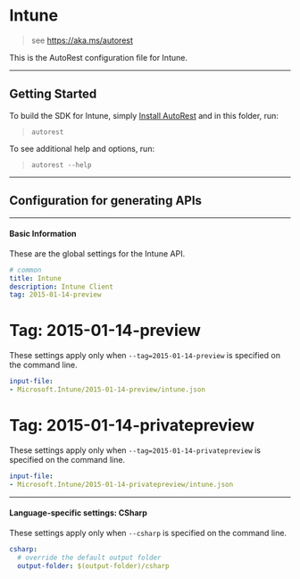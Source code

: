# Intune
    
> see https://aka.ms/autorest

This is the AutoRest configuration file for Intune.



---
## Getting Started 
To build the SDK for Intune, simply [Install AutoRest](https://aka.ms/autorest/install) and in this folder, run:

> `autorest`

To see additional help and options, run:

> `autorest --help`
---

## Configuration for generating APIs


---
#### Basic Information 
These are the global settings for the Intune API.

``` yaml
# common 
title: Intune
description: Intune Client
tag: 2015-01-14-preview

```


# Tag: 2015-01-14-preview

These settings apply only when `--tag=2015-01-14-preview` is specified on the command line.

``` yaml $(tag) == '2015-01-14-preview'
input-file:
- Microsoft.Intune/2015-01-14-preview/intune.json

```
 
# Tag: 2015-01-14-privatepreview

These settings apply only when `--tag=2015-01-14-privatepreview` is specified on the command line.

``` yaml $(tag) == '2015-01-14-privatepreview'
input-file:
- Microsoft.Intune/2015-01-14-privatepreview/intune.json

```


---
#### Language-specific settings: CSharp

These settings apply only when `--csharp` is specified on the command line.

``` yaml $(csharp)
csharp:
  # override the default output folder
  output-folder: $(output-folder)/csharp
```

